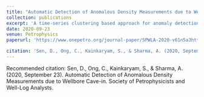 ```yaml
---
title: "Automatic Detection of Anomalous Density Measurements due to Wellbore Cave-in"
collection: publications
excerpt: 'A time-series clustering based approach for anomaly detection in density and caliper logs'
date: 2020-09-23
venue: Petrophysics
paperurl: 'https://www.onepetro.org/journal-paper/SPWLA-2020-v61n5a3https://www.sciencedirect.com/science/article/pii/S187551001630909X'

citation: 'Sen, D., Ong, C., Kainkaryam, S., & Sharma, A. (2020, September 23). Automatic Detection of Anomalous Density Measurements due to Wellbore Cave-in. Society of Petrophysicists and Well-Log Analysts.'
---
```


Recommended citation: Sen, D., Ong, C., Kainkaryam, S., & Sharma, A. (2020, September 23). Automatic Detection of Anomalous Density Measurements due to Wellbore Cave-in. Society of Petrophysicists and Well-Log Analysts.


